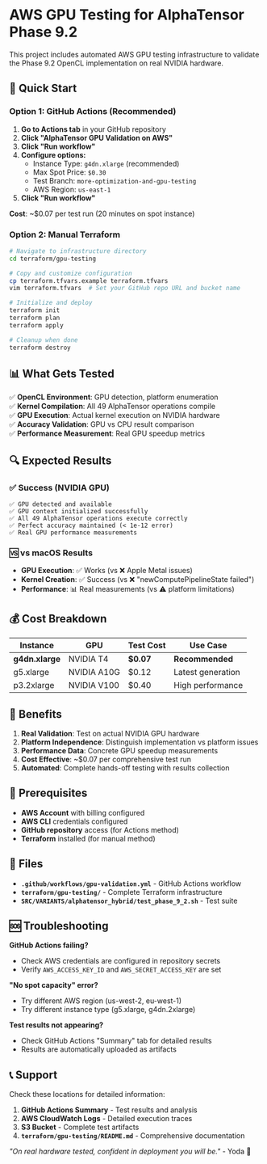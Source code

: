 # AWS GPU Testing for AlphaTensor Phase 9.2

This project includes automated AWS GPU testing infrastructure to validate the Phase 9.2 OpenCL implementation on real NVIDIA hardware.

## 🎯 Quick Start

### Option 1: GitHub Actions (Recommended)

1. **Go to Actions tab** in your GitHub repository
2. **Click "AlphaTensor GPU Validation on AWS"**
3. **Click "Run workflow"**
4. **Configure options:**
   - Instance Type: `g4dn.xlarge` (recommended)
   - Max Spot Price: `$0.30`
   - Test Branch: `more-optimization-and-gpu-testing`
   - AWS Region: `us-east-1`
5. **Click "Run workflow"**

**Cost**: ~$0.07 per test run (20 minutes on spot instance)

### Option 2: Manual Terraform

```bash
# Navigate to infrastructure directory
cd terraform/gpu-testing

# Copy and customize configuration
cp terraform.tfvars.example terraform.tfvars
vim terraform.tfvars  # Set your GitHub repo URL and bucket name

# Initialize and deploy
terraform init
terraform plan
terraform apply

# Cleanup when done
terraform destroy
```

## 📊 What Gets Tested

✅ **OpenCL Environment**: GPU detection, platform enumeration  
✅ **Kernel Compilation**: All 49 AlphaTensor operations compile  
✅ **GPU Execution**: Actual kernel execution on NVIDIA hardware  
✅ **Accuracy Validation**: GPU vs CPU result comparison  
✅ **Performance Measurement**: Real GPU speedup metrics  

## 🔍 Expected Results

### ✅ Success (NVIDIA GPU)
```
✅ GPU detected and available
✅ GPU context initialized successfully
✅ All 49 AlphaTensor operations execute correctly
✅ Perfect accuracy maintained (< 1e-12 error)
✅ Real GPU performance measurements
```

### 🆚 vs macOS Results
- **GPU Execution**: ✅ Works (vs ❌ Apple Metal issues)
- **Kernel Creation**: ✅ Success (vs ❌ "newComputePipelineState failed")
- **Performance**: 📊 Real measurements (vs ⚠️ platform limitations)

## 💰 Cost Breakdown

| Instance | GPU | Test Cost | Use Case |
|----------|-----|-----------|----------|
| **g4dn.xlarge** | NVIDIA T4 | **$0.07** | **Recommended** |
| g5.xlarge | NVIDIA A10G | $0.12 | Latest generation |
| p3.2xlarge | NVIDIA V100 | $0.40 | High performance |

## 🚀 Benefits

1. **Real Validation**: Test on actual NVIDIA GPU hardware
2. **Platform Independence**: Distinguish implementation vs platform issues  
3. **Performance Data**: Concrete GPU speedup measurements
4. **Cost Effective**: ~$0.07 per comprehensive test run
5. **Automated**: Complete hands-off testing with results collection

## 🔧 Prerequisites

- **AWS Account** with billing configured
- **AWS CLI** credentials configured
- **GitHub repository** access (for Actions method)
- **Terraform** installed (for manual method)

## 📁 Files

- **`.github/workflows/gpu-validation.yml`** - GitHub Actions workflow
- **`terraform/gpu-testing/`** - Complete Terraform infrastructure
- **`SRC/VARIANTS/alphatensor_hybrid/test_phase_9_2.sh`** - Test suite

## 🆘 Troubleshooting

**GitHub Actions failing?**
- Check AWS credentials are configured in repository secrets
- Verify `AWS_ACCESS_KEY_ID` and `AWS_SECRET_ACCESS_KEY` are set

**"No spot capacity" error?**
- Try different AWS region (us-west-2, eu-west-1)
- Try different instance type (g5.xlarge, g4dn.2xlarge)

**Test results not appearing?**
- Check GitHub Actions "Summary" tab for detailed results
- Results are automatically uploaded as artifacts

## 📞 Support

Check these locations for detailed information:

1. **GitHub Actions Summary** - Test results and analysis
2. **AWS CloudWatch Logs** - Detailed execution traces  
3. **S3 Bucket** - Complete test artifacts
4. **`terraform/gpu-testing/README.md`** - Comprehensive documentation

*"On real hardware tested, confident in deployment you will be."* - Yoda 🚀 
